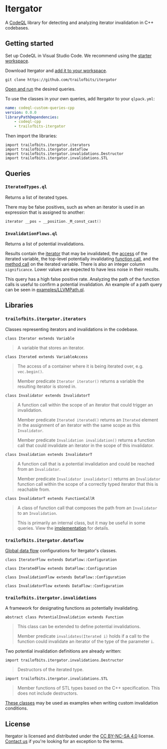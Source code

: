 # Itergator

A [CodeQL](https://securitylab.github.com/tools/codeql) library for detecting and analyzing iterator invalidation in C++ codebases.

## Getting started

Set up CodeQL in Visual Studio Code. We recommend using the [starter workspace](https://help.semmle.com/codeql/codeql-for-vscode/procedures/setting-up.html#using-the-starter-workspace).

Download Itergator and [add it to your workspace](https://code.visualstudio.com/docs/editor/multi-root-workspaces#_adding-folders).

```
git clone https://github.com/trailofbits/itergator
```

[Open and run](https://help.semmle.com/codeql/codeql-for-vscode/procedures/using-extension.html#running-a-query) the desired queries.

To use the classes in your own queries, add Itergator to your `qlpack.yml`:

```yaml
name: codeql-custom-queries-cpp
version: 0.0.0
libraryPathDependencies:
    - codeql-cpp
    - trailofbits-itergator
```

Then import the libraries:

```codeql
import trailofbits.itergator.iterators
import trailofbits.itergator.dataflow
import trailofbits.itergator.invalidations.Destructor
import trailofbits.itergator.invalidations.STL
```

## Queries

### `IteratedTypes.ql`

Returns a list of iterated types.

There may be false positives, such as when an iterator is used in an expression that is assigned to another:

```cpp
iterator __pos = __position._M_const_cast()
```

### `InvalidationFlows.ql`

Returns a list of potential invalidations.

Results contain the [iterator](#Iterator) that may be invalidated, the [access](#Iterated) of the iterated variable, the top-level potentially invalidating [function call](#Invalidator), and the [method call](#Invalidation) on the iterated variable. There is also an integer column `significance`. Lower values are expected to have less noise in their results.

This query has a high false positive rate. Analyzing the path of the function calls is useful to confirm a potential invalidation. An example of a path query can be seen in [examples/LLVMPath.ql](ql/examples/LLVMPath.ql).

## Libraries

### `trailofbits.itergator.iterators`

Classes representing iterators and invalidations in the codebase.

<a name="Iterator"></a>

```codeql
class Iterator extends Variable
```

> A variable that stores an iterator.

<a name="Iterated"></a>

```codeql
class Iterated extends VariableAccess
```

> The access of a container where it is being iterated over, e.g. `vec.begin()`.
>
> Member predicate `Iterator iterator()` returns a variable the resulting iterator is stored in.

<a name="Invalidator"></a>

```codeql
class Invalidator extends InvalidatorT
```

> A function call within the scope of an iterator that could trigger an invalidation.
>
> Member predicate `Iterated iterated()` returns an `Iterated` element in the assignment of an iterator with the same scope as this `Invalidator`.
>
> Member predicate `Invalidation invalidation()` returns a function call that could invalidate an iterator in the scope of this invalidator.

<a name="Invalidation"></a>

```codeql
class Invalidation extends InvalidatorT
```

> A function call that is a potential invalidation and could be reached from an `Invalidator`.
>
> Member predicate `Invalidator invalidator()` returns an `Invalidator` function call within the scope of a correctly typed iterator that this is reachable from.

<a name="InvalidatorT"></a>

```codeql
class InvalidatorT extends FunctionCallR
```

> A class of function call that composes the path from an `Invalidator` to an `Invalidation`.
>
> This is primarily an internal class, but it may be useful in some queries. View the [implementation](ql/src/trailofbits/itergator/iterators.qll#L47) for details.

### `trailofbits.itergator.dataflow`

[Global data flow](https://help.semmle.com/QL/learn-ql/cpp/dataflow.html#global-data-flow) configurations for Itergator's classes.

```codeql
class IteratorFlow extends DataFlow::Configuration
```

```codeql
class IteratedFlow extends DataFlow::Configuration
```

```codeql
class InvalidationFlow extends DataFlow::Configuration
```

```codeql
class InvalidatorFlow extends DataFlow::Configuration
```

### `trailofbits.itergator.invalidations`

A framework for designating functions as potentially invalidating.

```codeql
abstract class PotentialInvalidation extends Function
```

> This class can be extended to define potential invalidations.
>
> Member predicate `invalidates(Iterated i)` holds if a call to the function could invalidate an iterator of the type of the parameter `i`.

Two potential invalidation definitions are already written:

```codeql
import trailofbits.itergator.invalidations.Destructor
```

> Destructors of the iterated type.

```codeql
import trailofbits.itergator.invalidations.STL
```

> Member functions of STL types based on the C++ specification. This does not include destructors.

[These classes](ql/src/trailofbits/itergator/invalidations) may be used as examples when writing custom invalidation conditions.

## License

Itergator is licensed and distributed under the [CC BY-NC-SA 4.0](https://creativecommons.org/licenses/by-nc-sa/4.0/) license. [Contact us](mailto:opensource@trailofbits.com) if you're looking for an exception to the terms.
